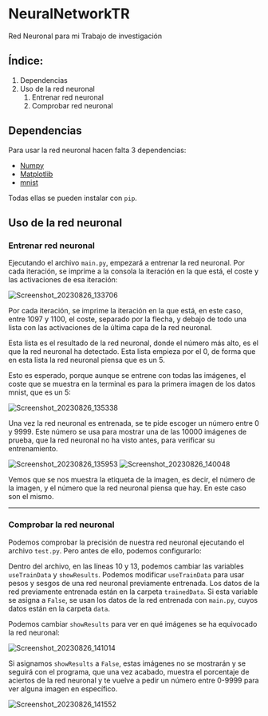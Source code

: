# NeuralNetworkTR
Red Neuronal para mi Trabajo de investigación

## Índice: 
1. Dependencias
2. Uso de la red neuronal
    1. Entrenar red neuronal
    2. Comprobar red neuronal


## Dependencias

Para usar la red neuronal hacen falta 3 dependencias: 
- [Numpy](https://numpy.org/install/)
- [Matplotlib](https://matplotlib.org/stable/users/getting_started/)
- [mnist](https://pypi.org/project/mnist/)

Todas ellas se pueden instalar con `pip`.

## Uso de la red neuronal

### Entrenar red neuronal

Ejecutando el archivo `main.py`, empezará a entrenar la red neuronal. Por cada iteración, se imprime a la consola la iteración en la que está, el coste y las activaciones de esa iteración:

![Screenshot_20230826_133706](https://github.com/davoriols/NeuralNetworkTR/assets/35429501/4ccf3ea3-870e-4737-abe8-bb6c5cef6614)

Por cada iteración, se imprime la iteración en la que está, en este caso, entre 1097 y 1100, el coste, separado por la flecha, y debajo de todo una lista con las activaciones de la última capa de la red neuronal. 

Esta lista es el resultado de la red neuronal, donde el número más alto, es el que la red neuronal ha detectado. Esta lista empieza por el 0, de forma que en esta lista la red neuronal piensa que es un 5. 

Esto es esperado, porque aunque se entrene con todas las imágenes, el coste que se muestra en la terminal es para la primera imagen de los datos mnist, que es un 5: 

![Screenshot_20230826_135338](https://github.com/davoriols/NeuralNetworkTR/assets/35429501/71cfef9c-1d10-4328-834f-47e93458df6c)

Una vez la red neuronal es entrenada, se te pide escoger un número entre 0 y 9999. Este número se usa para mostrar una de las 10000 imágenes de prueba, que la red neuronal no ha visto antes, para verificar su entrenamiento. 

![Screenshot_20230826_135953](https://github.com/davoriols/NeuralNetworkTR/assets/35429501/d4984a83-29a9-4888-b7fd-8e6a954a2c7a)
![Screenshot_20230826_140048](https://github.com/davoriols/NeuralNetworkTR/assets/35429501/66b02622-ddf6-4e1e-b88e-b82fae3279b8)

Vemos que se nos muestra la etiqueta de la imagen, es decir, el número de la imagen, y el número que la red neuronal piensa que hay. En este caso son el mismo. 

---

### Comprobar la red neuronal

Podemos comprobar la precisión de nuestra red neuronal ejecutando el archivo `test.py`. Pero antes de ello, podemos configurarlo: 

Dentro del archivo, en las líneas 10 y 13, podemos cambiar las variables `useTrainData` y `showResults`. Podemos modificar `useTrainData` para usar pesos y sesgos de una red neuronal previamente entrenada.
Los datos de la red previamente entrenada están en la carpeta `trainedData`. Si esta variable se asigna a `False`, se usan los datos de la red entrenada con `main.py`, cuyos datos están en la carpeta `data`. 

Podemos cambiar `showResults` para ver en qué imágenes se ha equivocado la red neuronal: 

![Screenshot_20230826_141014](https://github.com/davoriols/NeuralNetworkTR/assets/35429501/395cad9c-ddec-491a-b0e3-82721f662881)

Si asignamos `showResults` a `False`, estas imágenes no se mostrarán y se seguirá con el programa, que una vez acabado, muestra el porcentaje de aciertos de la red neuronal 
y te vuelve a pedir un número entre 0-9999 para ver alguna imagen en específico.

![Screenshot_20230826_141552](https://github.com/davoriols/NeuralNetworkTR/assets/35429501/60e6bee4-ed97-423e-8198-24c0eefd379f)


